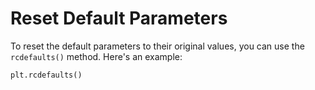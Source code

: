 # Reset Default Parameters

To reset the default parameters to their original values, you can use the `rcdefaults()` method. Here's an example:

```python
plt.rcdefaults()
```
